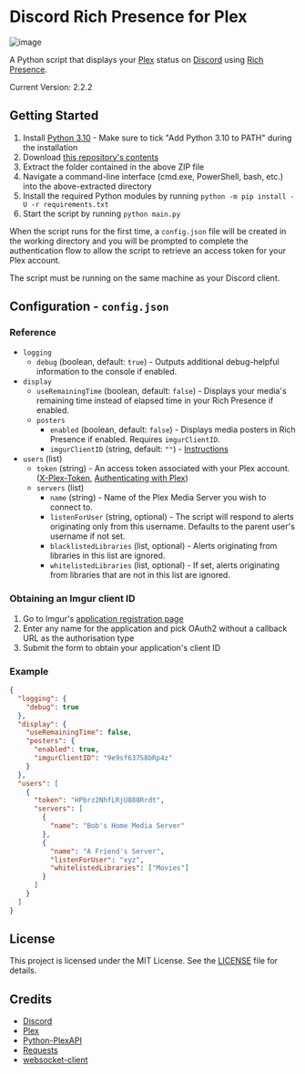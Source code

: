 # Discord Rich Presence for Plex

![image](https://user-images.githubusercontent.com/59180111/168054648-af0590fd-9bd7-42d0-91b2-d7974643debd.png)

A Python script that displays your [Plex](https://www.plex.tv) status on [Discord](https://discord.com) using [Rich Presence](https://discord.com/developers/docs/rich-presence/how-to).

Current Version: 2.2.2

## Getting Started

1. Install [Python 3.10](https://www.python.org/downloads/) - Make sure to tick "Add Python 3.10 to PATH" during the installation
2. Download [this repository's contents](https://github.com/phineas05/discord-rich-presence-plex/archive/refs/heads/master.zip)
3. Extract the folder contained in the above ZIP file
4. Navigate a command-line interface (cmd.exe, PowerShell, bash, etc.) into the above-extracted directory
5. Install the required Python modules by running `python -m pip install -U -r requirements.txt`
6. Start the script by running `python main.py`

When the script runs for the first time, a `config.json` file will be created in the working directory and you will be prompted to complete the authentication flow to allow the script to retrieve an access token for your Plex account.

The script must be running on the same machine as your Discord client.

## Configuration - `config.json`

### Reference

* `logging`
  * `debug` (boolean, default: `true`) - Outputs additional debug-helpful information to the console if enabled.
* `display`
  * `useRemainingTime` (boolean, default: `false`) - Displays your media's remaining time instead of elapsed time in your Rich Presence if enabled.
  * `posters`
    * `enabled` (boolean, default: `false`) - Displays media posters in Rich Presence if enabled. Requires `imgurClientID`.
    * `imgurClientID` (string, default: `""`) - [Instructions](#obtaining-an-imgur-client-id)
* `users` (list)
  * `token` (string) - An access token associated with your Plex account. ([X-Plex-Token](https://support.plex.tv/articles/204059436-finding-an-authentication-token-x-plex-token), [Authenticating with Plex](https://forums.plex.tv/t/authenticating-with-plex/609370))
  * `servers` (list)
    * `name` (string) - Name of the Plex Media Server you wish to connect to.
    * `listenForUser` (string, optional) - The script will respond to alerts originating only from this username. Defaults to the parent user's username if not set.
    * `blacklistedLibraries` (list, optional) - Alerts originating from libraries in this list are ignored.
    * `whitelistedLibraries` (list, optional) - If set, alerts originating from libraries that are not in this list are ignored.

### Obtaining an Imgur client ID

1. Go to Imgur's [application registration page](https://api.imgur.com/oauth2/addclient)
2. Enter any name for the application and pick OAuth2 without a callback URL as the authorisation type
3. Submit the form to obtain your application's client ID

### Example

```json
{
  "logging": {
    "debug": true
  },
  "display": {
    "useRemainingTime": false,
    "posters": {
      "enabled": true,
      "imgurClientID": "9e9sf637S8bRp4z"
    }
  },
  "users": [
    {
      "token": "HPbrz2NhfLRjU888Rrdt",
      "servers": [
        {
          "name": "Bob's Home Media Server"
        },
        {
          "name": "A Friend's Server",
          "listenForUser": "xyz",
          "whitelistedLibraries": ["Movies"]
        }
      ]
    }
  ]
}
```

## License

This project is licensed under the MIT License. See the [LICENSE](LICENSE) file for details.

## Credits

* [Discord](https://discord.com)
* [Plex](https://www.plex.tv)
* [Python-PlexAPI](https://github.com/pkkid/python-plexapi)
* [Requests](https://github.com/psf/requests)
* [websocket-client](https://github.com/websocket-client/websocket-client)
